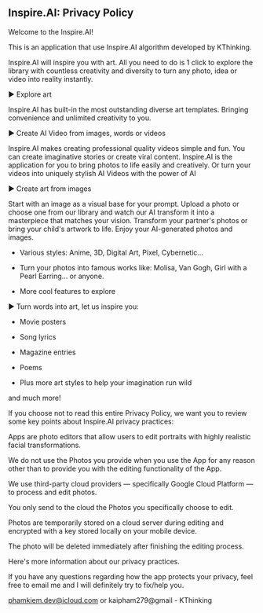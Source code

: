 ## Inspire.AI: Privacy Policy

Welcome to the Inspire.AI!

This is an application that use Inspire.AI algorithm developed by KThinking.

Inspire.AI will inspire you with art. All you need to do is 1 click to explore the library with countless creativity and diversity to turn any photo, idea or video into reality instantly.

► Explore art

Inspire.AI has built-in the most outstanding diverse art templates. Bringing convenience and unlimited creativity to you.

► Create AI Video from images, words or videos

Inspire.AI makes creating professional quality videos simple and fun.
You can create imaginative stories or create viral content. Inspire.AI is the application for you to bring photos to life easily and creatively.
Or turn your videos into uniquely stylish AI Videos with the power of AI

► Create art from images

Start with an image as a visual base for your prompt. Upload a photo or choose one from our library and watch our AI transform it into a masterpiece that matches your vision. Transform your partner's photos or bring your child's artwork to life. Enjoy your AI-generated photos and images.

- Various styles: Anime, 3D, Digital Art, Pixel, Cybernetic...

- Turn your photos into famous works like: Molisa, Van Gogh, Girl with a Pearl Earring... or anyone.

- More cool features to explore

► Turn words into art, let us inspire you:

- Movie posters

- Song lyrics

- Magazine entries

- Poems

- Plus more art styles to help your imagination run wild

and much more!

If you choose not to read this entire Privacy Policy, we want you to review some key points about Inspire.AI privacy practices:

Apps are photo editors that allow users to edit portraits with highly realistic facial transformations.

We do not use the Photos you provide when you use the App for any reason other than to provide you with the editing functionality of the App.

We use third-party cloud providers — specifically Google Cloud Platform — to process and edit photos.

You only send to the cloud the Photos you specifically choose to edit.

Photos are temporarily stored on a cloud server during editing and encrypted with a key stored locally on your mobile device.

The photo will be deleted immediately after finishing the editing process.

Here's more information about our privacy practices.

If you have any questions regarding how the app protects your privacy, feel free to email me and I will definitely try to fix/help you.

phamkiem.dev@icloud.com or kaipham279@gmail - KThinking
